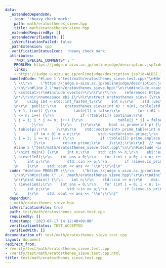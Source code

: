 ```yaml
---
data:
  _extendedDependsOn:
  - icon: ':heavy_check_mark:'
    path: math/eratosthenes_sieve.hpp
    title: math/eratosthenes_sieve.hpp
  _extendedRequiredBy: []
  _extendedVerifiedWith: []
  _isVerificationFailed: false
  _pathExtension: cpp
  _verificationStatusIcon: ':heavy_check_mark:'
  attributes:
    '*NOT_SPECIAL_COMMENTS*': ''
    PROBLEM: https://judge.u-aizu.ac.jp/onlinejudge/description.jsp?id=ALDS1_1_C
    links:
    - https://judge.u-aizu.ac.jp/onlinejudge/description.jsp?id=ALDS1_1_C
  bundledCode: "#line 1 \"test/math/eratosthenes_sieve.test.cpp\"\n#define PROBLEM\
    \ \\\r\n    \"https://judge.u-aizu.ac.jp/onlinejudge/description.jsp?id=ALDS1_1_C\"\
    \r\n\r\n#line 2 \"math/eratosthenes_sieve.hpp\"\n\r\n#include <cassert>\r\n#include\
    \ <cstdint>\r\n#include <vector>\r\n\r\n/*\r\n    reference: https://37zigen.com/sieve-eratosthenes/\r\
    \n*/\r\n\r\nnamespace ebi {\r\n\r\nstruct eratosthenes_sieve {\r\n  private:\r\
    \n    using i64 = std::int_fast64_t;\r\n    int n;\r\n    std::vector<bool> table;\r\
    \n\r\n  public:\r\n    eratosthenes_sieve(int n) : n(n), table(std::vector<bool>(n\
    \ + 1, true)) {\r\n        table[1] = false;\r\n        for (i64 i = 2; i * i\
    \ <= n; i++) {\r\n            if (!table[i]) continue;\r\n            for (i64\
    \ j = i; i * j <= n; j++) {\r\n                table[i * j] = false;\r\n     \
    \       }\r\n        }\r\n    }\r\n\r\n    bool is_prime(int p) {\r\n        return\
    \ table[p];\r\n    }\r\n\r\n    std::vector<int> prime_table(int m = -1) {\r\n\
    \        if (m < 0) m = n;\r\n        std::vector<int> prime;\r\n        for (int\
    \ i = 2; i <= m; i++) {\r\n            if (table[i]) prime.emplace_back(i);\r\n\
    \        }\r\n        return prime;\r\n    }\r\n};\r\n\r\n}  // namespace ebi\n\
    #line 5 \"test/math/eratosthenes_sieve.test.cpp\"\n\r\n#include <iostream>\r\n\
    \r\nint main() {\r\n    int n;\r\n    std::cin >> n;\r\n    ebi::eratosthenes_sieve\
    \ sieve(1e8);\r\n    int ans = 0;\r\n    for (int i = 0; i < n; i++) {\r\n   \
    \     int p;\r\n        std::cin >> p;\r\n        if (sieve.is_prime(p)) ans++;\r\
    \n    }\r\n    std::cout << ans << '\\n';\r\n}\n"
  code: "#define PROBLEM \\\r\n    \"https://judge.u-aizu.ac.jp/onlinejudge/description.jsp?id=ALDS1_1_C\"\
    \r\n\r\n#include \"../../math/eratosthenes_sieve.hpp\"\r\n\r\n#include <iostream>\r\
    \n\r\nint main() {\r\n    int n;\r\n    std::cin >> n;\r\n    ebi::eratosthenes_sieve\
    \ sieve(1e8);\r\n    int ans = 0;\r\n    for (int i = 0; i < n; i++) {\r\n   \
    \     int p;\r\n        std::cin >> p;\r\n        if (sieve.is_prime(p)) ans++;\r\
    \n    }\r\n    std::cout << ans << '\\n';\r\n}"
  dependsOn:
  - math/eratosthenes_sieve.hpp
  isVerificationFile: true
  path: test/math/eratosthenes_sieve.test.cpp
  requiredBy: []
  timestamp: '2023-07-17 14:12:40+09:00'
  verificationStatus: TEST_ACCEPTED
  verifiedWith: []
documentation_of: test/math/eratosthenes_sieve.test.cpp
layout: document
redirect_from:
- /verify/test/math/eratosthenes_sieve.test.cpp
- /verify/test/math/eratosthenes_sieve.test.cpp.html
title: test/math/eratosthenes_sieve.test.cpp
---
```

